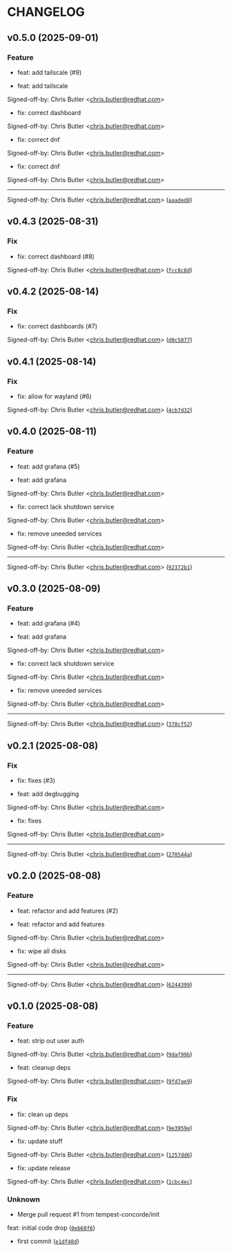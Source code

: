 # CHANGELOG

## v0.5.0 (2025-09-01)

### Feature

* feat: add tailscale (#9)

* feat: add tailscale

Signed-off-by: Chris Butler &lt;chris.butler@redhat.com&gt;

* fix: correct dashboard

Signed-off-by: Chris Butler &lt;chris.butler@redhat.com&gt;

* fix: correct dnf

Signed-off-by: Chris Butler &lt;chris.butler@redhat.com&gt;

* fix: correct dnf

Signed-off-by: Chris Butler &lt;chris.butler@redhat.com&gt;

---------

Signed-off-by: Chris Butler &lt;chris.butler@redhat.com&gt; ([`aaaded8`](https://github.com/tempest-concorde/fedora-bootc-dashboard/commit/aaaded83a2f378eaa9cde8099545e33ea00921f9))

## v0.4.3 (2025-08-31)

### Fix

* fix: correct dashboard (#8)

Signed-off-by: Chris Butler &lt;chris.butler@redhat.com&gt; ([`fcc8c8d`](https://github.com/tempest-concorde/fedora-bootc-dashboard/commit/fcc8c8d7552df0244772b1f4e4b50d77ab9e8c7a))

## v0.4.2 (2025-08-14)

### Fix

* fix: correct dashboards (#7)

Signed-off-by: Chris Butler &lt;chris.butler@redhat.com&gt; ([`d0c5877`](https://github.com/tempest-concorde/fedora-bootc-dashboard/commit/d0c587775290232f177b55c0adac28e6100e1c00))

## v0.4.1 (2025-08-14)

### Fix

* fix: allow for wayland (#6)

Signed-off-by: Chris Butler &lt;chris.butler@redhat.com&gt; ([`4cb7d32`](https://github.com/tempest-concorde/fedora-bootc-dashboard/commit/4cb7d3289456173c5e445bfc7bea785ddfda3104))

## v0.4.0 (2025-08-11)

### Feature

* feat: add grafana (#5)

* feat: add grafana

Signed-off-by: Chris Butler &lt;chris.butler@redhat.com&gt;

* fix: correct lack shutdown service

Signed-off-by: Chris Butler &lt;chris.butler@redhat.com&gt;

* fix: remove uneeded services

Signed-off-by: Chris Butler &lt;chris.butler@redhat.com&gt;

---------

Signed-off-by: Chris Butler &lt;chris.butler@redhat.com&gt; ([`92372b1`](https://github.com/tempest-concorde/fedora-bootc-dashboard/commit/92372b1f6d6cc1639cd983646179b9d0333cff1b))

## v0.3.0 (2025-08-09)

### Feature

* feat: add grafana (#4)

* feat: add grafana

Signed-off-by: Chris Butler &lt;chris.butler@redhat.com&gt;

* fix: correct lack shutdown service

Signed-off-by: Chris Butler &lt;chris.butler@redhat.com&gt;

* fix: remove uneeded services

Signed-off-by: Chris Butler &lt;chris.butler@redhat.com&gt;

---------

Signed-off-by: Chris Butler &lt;chris.butler@redhat.com&gt; ([`378cf52`](https://github.com/tempest-concorde/fedora-bootc-dashboard/commit/378cf52f6dbcbd64c2535347d2c3ad48cef8d09f))

## v0.2.1 (2025-08-08)

### Fix

* fix: fixes (#3)

* feat: add degbugging

Signed-off-by: Chris Butler &lt;chris.butler@redhat.com&gt;

* fix: fixes

Signed-off-by: Chris Butler &lt;chris.butler@redhat.com&gt;

---------

Signed-off-by: Chris Butler &lt;chris.butler@redhat.com&gt; ([`270544a`](https://github.com/tempest-concorde/fedora-bootc-dashboard/commit/270544ab02d52d27dab123745fc17a79992efb22))

## v0.2.0 (2025-08-08)

### Feature

* feat: refactor and add features (#2)

* feat: refactor and add features

Signed-off-by: Chris Butler &lt;chris.butler@redhat.com&gt;

* fix: wipe all disks

Signed-off-by: Chris Butler &lt;chris.butler@redhat.com&gt;

---------

Signed-off-by: Chris Butler &lt;chris.butler@redhat.com&gt; ([`6244399`](https://github.com/tempest-concorde/fedora-bootc-dashboard/commit/624439964e6af7dde299fd98c9f4f17229fe3b37))

## v0.1.0 (2025-08-08)

### Feature

* feat: strip out user auth

Signed-off-by: Chris Butler &lt;chris.butler@redhat.com&gt; ([`9daf99b`](https://github.com/tempest-concorde/fedora-bootc-dashboard/commit/9daf99b4eb76190296299e615a4dd32efc39f391))

* feat: cleanup deps

Signed-off-by: Chris Butler &lt;chris.butler@redhat.com&gt; ([`9fd7ae9`](https://github.com/tempest-concorde/fedora-bootc-dashboard/commit/9fd7ae93b2897e1f0bd5f445b84f4325d1cb9e46))

### Fix

* fix: clean up deps

Signed-off-by: Chris Butler &lt;chris.butler@redhat.com&gt; ([`9e3959e`](https://github.com/tempest-concorde/fedora-bootc-dashboard/commit/9e3959e02e03abe0503eeb9cdc7f0a3e91311ed2))

* fix: update stuff

Signed-off-by: Chris Butler &lt;chris.butler@redhat.com&gt; ([`1257dd6`](https://github.com/tempest-concorde/fedora-bootc-dashboard/commit/1257dd667cac4ec687b0a3e1a6e966f4a1d4ad2e))

* fix: update release

Signed-off-by: Chris Butler &lt;chris.butler@redhat.com&gt; ([`1cbc4ec`](https://github.com/tempest-concorde/fedora-bootc-dashboard/commit/1cbc4ec4aef1a3e5d50c9e2d2013c23e3469b83c))

### Unknown

* Merge pull request #1 from tempest-concorde/init

feat: initial code drop ([`0eb68f6`](https://github.com/tempest-concorde/fedora-bootc-dashboard/commit/0eb68f6cb99bb62f374bee1f93d7cc48e45c63d0))

* first commit ([`e1df40d`](https://github.com/tempest-concorde/fedora-bootc-dashboard/commit/e1df40db4953d71408eae739a86851ba953d32d4))
